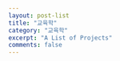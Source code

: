 ```yaml
---
layout: post-list
title: "교육학"
category: "교육학"
excerpt: "A List of Projects"
comments: false
---
```

